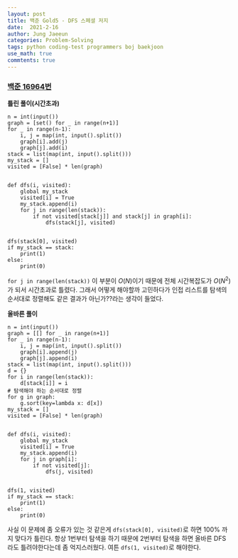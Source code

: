 ```yaml
---
layout: post
title: 백준 Gold5 - DFS 스페셜 저지
date:  2021-2-16
author: Jung Jaeeun
categories: Problem-Solving
tags: python coding-test programmers boj baekjoon
use_math: true
commtents: true
---
```


### [백준 16964번](https://www.acmicpc.net/problem/16964)

**틀린 풀이(시간초과)**

```python3
n = int(input())
graph = [set() for _ in range(n+1)]
for _ in range(n-1):
    i, j = map(int, input().split())
    graph[i].add(j)
    graph[j].add(i)
stack = list(map(int, input().split()))
my_stack = []
visited = [False] * len(graph)


def dfs(i, visited):
    global my_stack
    visited[i] = True
    my_stack.append(i)
    for j in range(len(stack)):
        if not visited[stack[j]] and stack[j] in graph[i]:
            dfs(stack[j], visited)


dfs(stack[0], visited)
if my_stack == stack:
    print(1)
else:
    print(0)
```

```for j in range(len(stack))``` 이 부분이 $O(N)$이기 때문에 전체 시간복잡도가 $O(N^{2})$가 되서 시간초과로 틀렸다. 그래서 어떻게 해야할까 고민하다가 인접 리스트를 탐색의 순서대로 정렬해도 같은 결과가 아닌가??라는 생각이 들었다.

**올바른 풀이**

```python3
n = int(input())
graph = [[] for _ in range(n+1)]
for _ in range(n-1):
    i, j = map(int, input().split())
    graph[i].append(j)
    graph[j].append(i)
stack = list(map(int, input().split()))
d = {}
for i in range(len(stack)):
    d[stack[i]] = i
# 탐색해야 하는 순서대로 정렬
for g in graph:
    g.sort(key=lambda x: d[x])
my_stack = []
visited = [False] * len(graph)


def dfs(i, visited):
    global my_stack
    visited[i] = True
    my_stack.append(i)
    for j in graph[i]:
        if not visited[j]:
            dfs(j, visited)


dfs(1, visited)
if my_stack == stack:
    print(1)
else:
    print(0)
```

사실 이 문제에 좀 오류가 있는 것 같은게 ```dfs(stack[0], visited)```로 하면 100% 까지 맞다가 틀린다. 항상 1번부터 탐색을 하기 때문에 2번부터 탐색을 하면 올바른 DFS라도 틀려야한다는데 좀 억지스러웠다. 여튼 ```dfs(1, visited)```로 해야한다.

